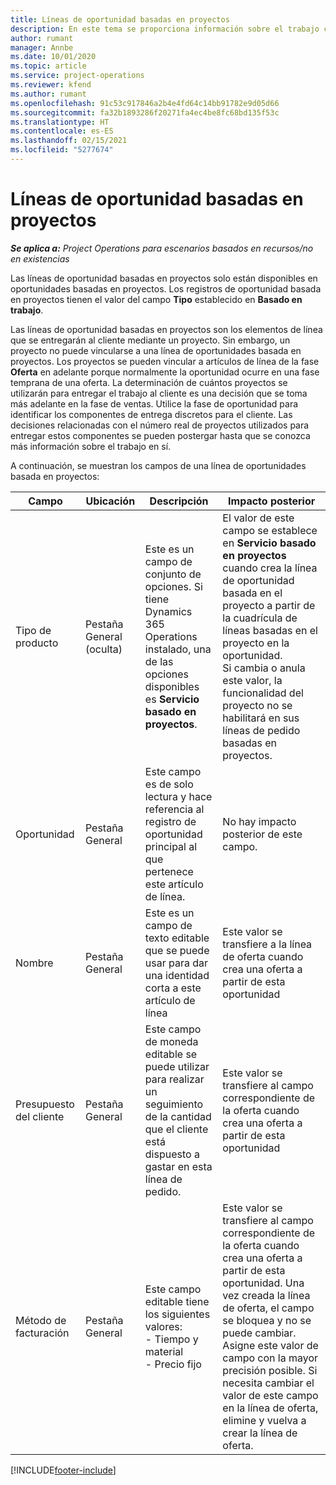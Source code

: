 ```yaml
---
title: Líneas de oportunidad basadas en proyectos
description: En este tema se proporciona información sobre el trabajo con lineas de oportunidad basadas en proyectos.
author: rumant
manager: Annbe
ms.date: 10/01/2020
ms.topic: article
ms.service: project-operations
ms.reviewer: kfend
ms.author: rumant
ms.openlocfilehash: 91c53c917846a2b4e4fd64c14bb91782e9d05d66
ms.sourcegitcommit: fa32b1893286f20271fa4ec4be8fc68bd135f53c
ms.translationtype: HT
ms.contentlocale: es-ES
ms.lasthandoff: 02/15/2021
ms.locfileid: "5277674"
---
```

# <a name="project-based-opportunity-lines"></a>Líneas de oportunidad basadas en proyectos

_**Se aplica a:** Project Operations para escenarios basados en recursos/no en existencias_


Las líneas de oportunidad basadas en proyectos solo están disponibles en oportunidades basadas en proyectos. Los registros de oportunidad basada en proyectos tienen el valor del campo **Tipo** establecido en **Basado en trabajo**.

Las líneas de oportunidad basadas en proyectos son los elementos de línea que se entregarán al cliente mediante un proyecto. Sin embargo, un proyecto no puede vincularse a una línea de oportunidades basada en proyectos. Los proyectos se pueden vincular a artículos de línea de la fase **Oferta** en adelante porque normalmente la oportunidad ocurre en una fase temprana de una oferta. La determinación de cuántos proyectos se utilizarán para entregar el trabajo al cliente es una decisión que se toma más adelante en la fase de ventas. Utilice la fase de oportunidad para identificar los componentes de entrega discretos para el cliente. Las decisiones relacionadas con el número real de proyectos utilizados para entregar estos componentes se pueden postergar hasta que se conozca más información sobre el trabajo en sí.

A continuación, se muestran los campos de una línea de oportunidades basada en proyectos:

| **Campo** | **Ubicación** | **Descripción** | **Impacto posterior** |
| --- | --- | --- | --- |
| Tipo de producto | Pestaña General (oculta) | Este es un campo de conjunto de opciones. Si tiene Dynamics 365 Operations instalado, una de las opciones disponibles es **Servicio basado en proyectos**.  | El valor de este campo se establece en **Servicio basado en proyectos** cuando crea la línea de oportunidad basada en el proyecto a partir de la cuadrícula de líneas basadas en el proyecto en la oportunidad. <br> Si cambia o anula este valor, la funcionalidad del proyecto no se habilitará en sus líneas de pedido basadas en proyectos. |
| Oportunidad | Pestaña General | Este campo es de solo lectura y hace referencia al registro de oportunidad principal al que pertenece este artículo de línea. | No hay impacto posterior de este campo. |
| Nombre | Pestaña General | Este es un campo de texto editable que se puede usar para dar una identidad corta a este artículo de línea | Este valor se transfiere a la línea de oferta cuando crea una oferta a partir de esta oportunidad |
| Presupuesto del cliente | Pestaña General | Este campo de moneda editable se puede utilizar para realizar un seguimiento de la cantidad que el cliente está dispuesto a gastar en esta línea de pedido. | Este valor se transfiere al campo correspondiente de la oferta cuando crea una oferta a partir de esta oportunidad |
| Método de facturación | Pestaña General | Este campo editable tiene los siguientes valores:</br>- Tiempo y material</br>- Precio fijo | Este valor se transfiere al campo correspondiente de la oferta cuando crea una oferta a partir de esta oportunidad. Una vez creada la línea de oferta, el campo se bloquea y no se puede cambiar. Asigne este valor de campo con la mayor precisión posible. Si necesita cambiar el valor de este campo en la línea de oferta, elimine y vuelva a crear la línea de oferta. |


[!INCLUDE[footer-include](../includes/footer-banner.md)]